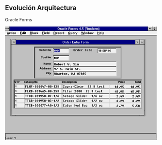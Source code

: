##  Evolución Arquitectura

Oracle Forms

<img src="../images/forms02.gif" alt="Oracle Forms" style="width: 500px;"/>